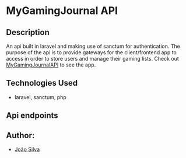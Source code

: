 # MyGamingJournal API

## Description
An api built in laravel and making use of sanctum for authentication. The purpose of the api is to provide gateways for the client/frontend app to access in order to store users and manage their gaming lists.
Check out [MyGamingJournalAPI](https://github.com/CarDioLogic/MyGamingJournalAPI) to see the app.

## Technologies Used
- laravel, sanctum, php

## Api endpoints

## Author:
- [João Silva](https://github.com/CarDioLogic)

